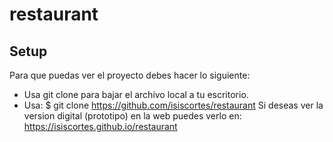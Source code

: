 # restaurant

## Setup
Para que puedas ver el proyecto debes hacer lo siguiente:

* Usa git clone para bajar el archivo local a tu escritorio.
* Usa: $ git clone https://github.com/isiscortes/restaurant
Si deseas ver la version digital (prototipo) en la web puedes verlo en:
https://isiscortes.github.io/restaurant
